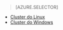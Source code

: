 > [AZURE.SELECTOR]
- [Cluster do Linux](../articles/hdinsight/hdinsight-hbase-tutorial-get-started-linux.md)
- [Cluster do Windows](../articles/hdinsight/hdinsight-hbase-tutorial-get-started.md)


<!--HONumber=Sep16_HO3-->



